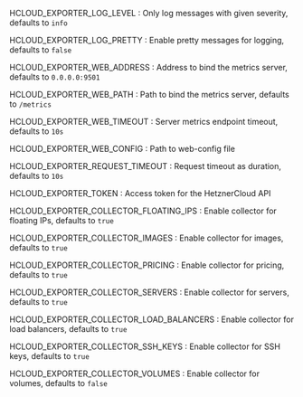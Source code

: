HCLOUD_EXPORTER_LOG_LEVEL
: Only log messages with given severity, defaults to `info`

HCLOUD_EXPORTER_LOG_PRETTY
: Enable pretty messages for logging, defaults to `false`

HCLOUD_EXPORTER_WEB_ADDRESS
: Address to bind the metrics server, defaults to `0.0.0.0:9501`

HCLOUD_EXPORTER_WEB_PATH
: Path to bind the metrics server, defaults to `/metrics`

HCLOUD_EXPORTER_WEB_TIMEOUT
: Server metrics endpoint timeout, defaults to `10s`

HCLOUD_EXPORTER_WEB_CONFIG
: Path to web-config file

HCLOUD_EXPORTER_REQUEST_TIMEOUT
: Request timeout as duration, defaults to `10s`

HCLOUD_EXPORTER_TOKEN
: Access token for the HetznerCloud API

HCLOUD_EXPORTER_COLLECTOR_FLOATING_IPS
: Enable collector for floating IPs, defaults to `true`

HCLOUD_EXPORTER_COLLECTOR_IMAGES
: Enable collector for images, defaults to `true`

HCLOUD_EXPORTER_COLLECTOR_PRICING
: Enable collector for pricing, defaults to `true`

HCLOUD_EXPORTER_COLLECTOR_SERVERS
: Enable collector for servers, defaults to `true`

HCLOUD_EXPORTER_COLLECTOR_LOAD_BALANCERS
: Enable collector for load balancers, defaults to `true`

HCLOUD_EXPORTER_COLLECTOR_SSH_KEYS
: Enable collector for SSH keys, defaults to `true`

HCLOUD_EXPORTER_COLLECTOR_VOLUMES
: Enable collector for volumes, defaults to `false`
